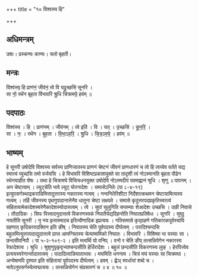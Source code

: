 +++
title = "१० विश्वस्य हि"

+++
## अधिमन्त्रम्
उषाः। प्रस्कण्वः काण्वः। सतो बृहती।

## मन्त्रः
विश्व॑स्य॒ हि प्राण॑नं॒ जीव॑नं॒ त्वे वि यदु॒च्छसि॑ सूनरि ।  
सा नो॒ रथे॑न बृह॒ता वि॑भावरि श्रु॒धि चि॑त्रामघे॒ हव॑म् ॥

## पदपाठः
विश्व॑स्य । हि । प्राण॑नम् । जीव॑नम् । त्वे इति॑ । वि । यत् । उ॒च्छसि॑ । सू॒न॒रि॒ ।  
सा । नः॒ । रथे॑न । बृ॒ह॒ता । वि॒भा॒ऽव॒रि॒ । श्रु॒धि । चि॒त्र॒ऽम॒घे॒ । हव॑म् ॥

## भाष्यम्
हे सूनरी उषोदेवि विश्वस्य सर्वस्य प्राणिजातस्य प्राणनं चेष्टनं जीवनं प्राणधारणं च त्वे हि त्वय्येव वर्तते यद्य स्मात्त्वं व्युच्दसि तमो वर्जयसि । हे विभावरि विशिष्टप्रकाशयुक्ते सा तादृशी त्वं नोऽस्मानति बृहता पौढेन रथेनयाहीत शेषः । तथा हे चित्रामघे विचित्रधनयुक्त उषोदेवि नोऽस्मदीयं पवमाह्वानं श्रुधि । शृणु ॥ पापनम् । अन चेष्टायाम् । ल्युट्चेति भावे ल्युट् योरनादेशः । समासेऽनितेः (पा ८-४-१९) इत्युपसर्गस्थाद्रकरान्निमित्तादुत्तरस्य नकारस्य णत्वम् । नन्वनितॆरिशीटा निर्देशात्कथमन चेष्टायामित्यस्य णत्वम् । तर्हि जीवनस्य पृथगुपादानात्तेनैव धातुना चेष्टा लक्ष्यते । समासे कृदुत्तरपदप्रकृतिस्वरत्वं संहितायामेकादेशस्वरेणैकादेशस्योदात्तत्वम् । त्वे । सुपां सुलुगिति सप्तम्याः शेआदेशः उच्छसि । उछी निवासे । तौदादिकः । सिपः पित्त्वादनुदात्तत्वे विकरणस्वकं निपातैर्यद्यदिहन्तेति निघातप्रतिषेधः । सूनरि । सुष्ठु नयतीति सूनरी । नृ नय इत्यस्मादच इरित्यौणादिक इप्रत्ययः । गतिसमासे कृद्ग्रहणे गतिकारकपूर्वस्यापि ग्रहणात् कृदिकारादक्तिन इति ङीष् । निपातस्य चेति पूर्वपदस्य दीर्घत्वम् । परादिश्चन्दसि बहुलमित्युत्तरपदाद्युदात्तत्वे प्राप्त आमन्त्रितस्य चेत्याष्वमिको निघातः । विभावरि । विशिष्वा भा यस्याः सा । छन्दसीवनिपौ । पा ५-२-१०९-२ । इति मत्वर्थि यो वनिप् । वनो र चेति ङीप् तत्सन्नियेगेन नकारस्य रेफादेशत्व । श्रुधि । श्रुशृणुपृकृवृभ्यश्चन्दसीति हेर्धिरादेशः । बहुलं छन्दसीति विकरणस्य लुक् । हेरपित्त्वेव प्रत्ययस्वरेणान्तोदात्तत्वम् । पादादित्वान्निघाताभावः । मघमिति धननाम । चित्रं मघं यस्याः सा चित्रमघा । अन्येषामपि दृश्यत इति संहितायां पूर्वपदस्य दीर्घत्वम् । हवम् । ह्वेञ् स्पर्धायां शब्दे च । भावेऽनुपसर्गस्येत्यप्प्रत्ययः । तत्सन्नियोगेन संप्रसारणं च ॥ ४ ॥ १० ॥
